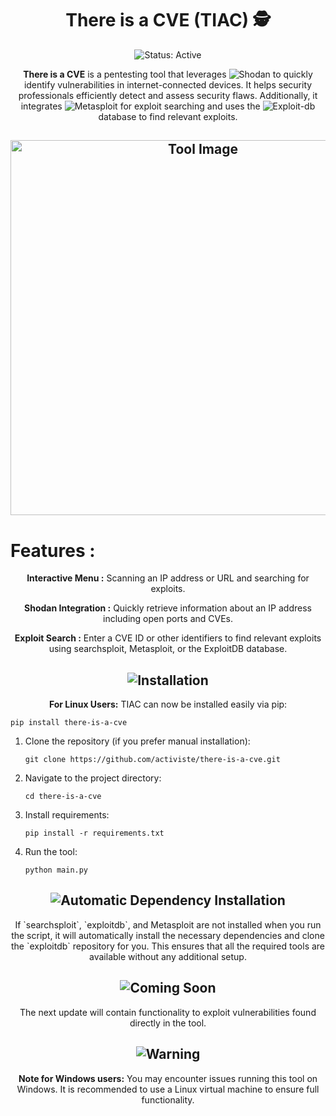 <h1 align="center">
  There is a CVE (TIAC) 🕵️
</h1>
<p align="center">
  <img src="https://img.shields.io/badge/status-active-green" alt="Status: Active" />
</p>
<p align="center">
  <strong>There is a CVE</strong> is a pentesting tool that leverages 
  <img src="https://img.shields.io/badge/Shodan-%23000000.svg?style=for-the-badge&logo=shodan&logoColor=white" alt="Shodan" />
  to quickly identify vulnerabilities in internet-connected devices. It helps security professionals efficiently detect and assess security flaws. Additionally, it integrates 
  <img src="https://img.shields.io/badge/Metasploit-%23D23D2A.svg?style=for-the-badge&logo=metasploit&logoColor=white" alt="Metasploit" /> 
  for exploit searching and uses the 
  <img src="https://img.shields.io/badge/ExploitDB-%23D73A4A.svg?style=for-the-badge&logo=exploit-db&logoColor=white" alt="Exploit-db" /> 
  database to find relevant exploits.
</p>
<h2 align="center">
  <img src="https://i.ibb.co/MydBYsg/Capture-d-cran-du-2024-07-27-19-49-43.png" alt="Tool Image" width="600" />
</h2>
<h1>Features :</h1>
<p align="center"><strong>Interactive Menu :</strong> Scanning an IP address or URL and searching for exploits.</p>
<p align="center"><strong>Shodan Integration :</strong> Quickly retrieve information about an IP address including open ports and CVEs.</p>
<p align="center"><strong>Exploit Search :</strong> Enter a CVE ID or other identifiers to find relevant exploits using searchsploit, Metasploit, or the ExploitDB database.</p>
<h2 align="center">
  <img src="https://img.shields.io/badge/Installation-%F0%9F%9A%80-brightgreen" alt="Installation" />
</h2>
<p align="center"><strong>For Linux Users:</strong> TIAC can now be installed easily via pip:</p>
<pre><code>pip install there-is-a-cve</code></pre>
<ol>
  <li>
    Clone the repository (if you prefer manual installation):
    <pre><code>git clone https://github.com/activiste/there-is-a-cve.git</code></pre>
  </li>
  <li>
    Navigate to the project directory:
    <pre><code>cd there-is-a-cve</code></pre>
  </li>
  <li>
    Install requirements:
    <pre><code>pip install -r requirements.txt</code></pre>
  </li>
  <li>
    Run the tool:
    <pre><code>python main.py</code></pre>
  </li>
</ol>
<h2 align="center">
  <img src="https://img.shields.io/badge/Automatic%20Dependency%20Installation-%E2%9C%85-blue" alt="Automatic Dependency Installation" />
</h2>
<p align="center">
  If `searchsploit`, `exploitdb`, and Metasploit are not installed when you run the script, it will automatically install the necessary dependencies and clone the `exploitdb` repository for you. This ensures that all the required tools are available without any additional setup.
</p>
<h2 align="center">
  <img src="https://img.shields.io/badge/Coming%20Soon-%F0%9F%93%85-orange" alt="Coming Soon" />
</h2>
<p align="center">
  The next update will contain functionality to exploit vulnerabilities found directly in the tool.
</p>
<h2 align="center">
  <img src="https://img.shields.io/badge/Warning-%F0%9F%9A%A8-red" alt="Warning" />
</h2>
<p align="center">
  <strong>Note for Windows users:</strong> You may encounter issues running this tool on Windows. It is recommended to use a Linux virtual machine to ensure full functionality.
</p>
